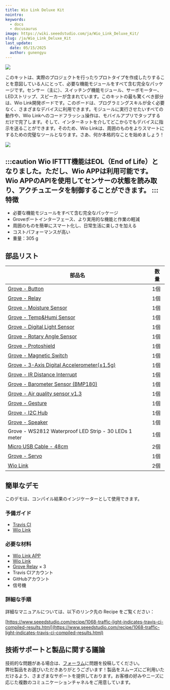 ```yaml
---
title: Wio Link Deluxe Kit
nointro:
keywords:
  - docs
  - docusaurus
image: https://wiki.seeedstudio.com/ja/Wio_Link_Deluxe_Kit/
slug: /ja/Wio_Link_Deluxe_Kit
last_update:
  date: 05/15/2025
  author: gunengyu
---
```



![](https://files.seeedstudio.com/wiki/Wio_Link_Deluxe_Kit/img/Wio_Link_Deluxe_Kit_product_view_1200_s.jpg)

このキットは、実際のプロジェクトを行ったりプロトタイプを作成したりすることを意図している人にとって、必要な機能モジュールをすべて含む完全なパッケージです。センサー（主に）、スイッチング機能モジュール、サーボモーター、LEDストリップ、スピーカーが含まれています。このキットの最も驚くべき部分は、Wio Link開発ボードです。このボードは、プログラミングスキルが全く必要なく、さまざまなデバイスに利用できます。モジュールに実行させたいすべての動作や、Wio Linkへのコードフラッシュ操作は、モバイルアプリでタップするだけで完了します。そして、インターネットを介してどこからでもデバイスに指示を送ることができます。そのため、Wio Linkは、周囲のものをよりスマートにするための完璧なツールとなります。さあ、何か本格的なことを始めましょう！

[![](https://files.seeedstudio.com/wiki/common/Get_One_Now_Banner.png)](https://www.seeedstudio.com/Wio-Link-Deluxe-Kit-p-2615.html)

:::caution
     Wio IFTTT機能はEOL（End of Life）となりました。ただし、Wio APPは利用可能です。Wio APPのAPIを使用してセンサーの状態を読み取り、アクチュエータを制御することができます。
:::
特徴
--------

-   必要な機能モジュールをすべて含む完全なパッケージ
-   Groveポートインターフェース、より実用的な機能と作業の軽減
-   周囲のものを簡単にスマート化し、日常生活に楽しさを加える
-   コストパフォーマンスが高い
-   重量：305 g

部品リスト
----------

| 部品名                                                                                                                   | 数量 |
|------------------------------------------------------------------------------------------------------------------------------|----------|
| [Grove - Button](/ja/Grove-Button/)                                                                                              | 1個     |
| [Grove - Relay](https://www.seeedstudio.com/Grove-Relay.html?queryID=f15824e61eef2f0aa449144b0da3587c&objectID=1804&indexName=bazaar_retailer_products)                                                     | 1個     |
| [Grove - Moisture Sensor](/ja/Grove-Moisture_Sensor/)                                                                            | 1個     |
| [Grove - Temp&Humi Sensor](https://www.seeedstudio.com/Grove-I2C-High-Accuracy-Temp-Humi-Sensor-SHT35.html?queryID=ea8d1729f76e80d6b1b53c492c74fcdb&objectID=35&indexName=bazaar_retailer_products)                   | 1個     |
| [Grove - Digital Light Sensor](https://www.seeedstudio.com/Grove-Digital-Light-Sensor-TSL2561.html?queryID=c7822737fbcac80a47232a5fb1ac1e1d&objectID=1594&indexName=bazaar_retailer_products)         | 1個     |
| [Grove - Rotary Angle Sensor](https://www.seeedstudio.com/Grove-Rotary-Angle-Sensor.html?queryID=09e4592dcda53bdc593ca0f2267ef1a6&objectID=1803&indexName=bazaar_retailer_products)             | 1個     |
| [Grove - Protoshield](https://www.seeedstudio.com/Grove-Protoshield.html?queryID=6572c65d6d57e7c36173ff5c91363ef7&objectID=1801&indexName=bazaar_retailer_products)                             | 1個     |
| [Grove - Magnetic Switch](https://www.seeedstudio.com/Grove-Magnetic-Switch.html?queryID=d18ad991c05de7f74bbabc475ad4f905&objectID=1827&indexName=bazaar_retailer_products)                     | 1個     |
| [Grove - 3-Axis Digital Accelerometer(±1.5g)](/ja/Grove-3-Axis_Digital_Accelerometer-1.5g/)                                      | 1個     |
| [Grove - IR Distance Interrupt](/ja/Grove-Digital_Distance_Interrupter_0.5_to_5cm-GP2Y0D805Z0F)                                                         | 1個     |
| [Grove - Barometer Sensor (BMP180)](https://www.seeedstudio.com/Grove-Barometer-Sensor-BMP18-p-1840.html?queryID=88bfef2ed146542948bba61263640b3d&objectID=1105&indexName=bazaar_retailer_products) | 1個     |
| [Grove - Air quality sensor v1.3](https://www.seeedstudio.com/Grove-Air-Quality-Sensor-v1-3-Arduino-Compatible.html?queryID=c98f1d7e388efeeee92d1815abe557cb&objectID=700&indexName=bazaar_retailer_products)    | 1個     |
| [Grove - Gesture](https://www.seeedstudio.com/Grove-Gesture-PAJ7620U2.html?queryID=e667328d3efe4bffe1ffde38dfda3d2e&objectID=677&indexName=bazaar_retailer_products)                                    | 1個     |
| [Grove - I2C Hub](https://www.seeedstudio.com/Grove-I2C-Hub-6-Port-p-4349.html?queryID=ed2af4d311d16826dae7b522a90e3c45&objectID=4349&indexName=bazaar_retailer_products)                                     | 1個     |
| [Grove - Speaker](https://www.seeedstudio.com/Grove-Speaker-p-1445.html?queryID=97ac24d51003f8718bba53f05c5005af&objectID=1435&indexName=bazaar_retailer_products)                                                | 1個     |
| Grove - WS2812 Waterproof LED Strip - 30 LEDs 1 meter                                                                        | 1個     |
| [Micro USB Cable - 48cm](https://www.seeedstudio.com/Micro-USB-Cable-48cm-p-1475.html?queryID=a8b80828fdcd52ad1ae49daa5ed97191&objectID=1405&indexName=bazaar_retailer_products)                     | 2個    |
| [Grove - Servo](https://www.seeedstudio.com/Grove-Servo.html?queryID=0320acd9fad8e0fe780d097b1745a149&objectID=1626&indexName=bazaar_retailer_products)                                                    | 1個     |
| [Wio Link](/ja/Wio_Link/)                                                                                                        | 2個    |

簡単なデモ
-------------

このデモは、コンパイル結果のインジケーターとして使用できます。

### 予備ガイド

-   [Travis CI](https://travis-ci.org/)
-   [Wio Link](/ja/Wio_Link/)

### 必要な材料

-   [Wio Link APP](https://www.seeedstudio.com/Wio-Link-Event-Kit-p-2611.html?queryID=3ab174447ce3813d2105c3db0e9e783a&objectID=537&indexName=bazaar_retailer_products)
-   [Wio Link](/ja/Wio_Link/)
-   [Grove Relay](https://www.seeedstudio.com/Grove-Relay.html?queryID=f15824e61eef2f0aa449144b0da3587c&objectID=1804&indexName=bazaar_retailer_products) × 3
-   Travis CIアカウント
-   GitHubアカウント
-   信号機

### 詳細な手順

詳細なマニュアルについては、以下のリンク先の Recipe をご覧ください：

[https://www.seeedstudio.com/recipe/1068-traffic-light-indicates-travis-ci-compiled-results.html](https://www.seeedstudio.com/recipe/1068-traffic-light-indicates-travis-ci-compiled-results.html)


<!-- この Markdown ファイルは https://www.seeedstudio.com/wiki/Wio_Link_Deluxe_Kit から作成されました -->

## 技術サポートと製品に関する議論
技術的な問題がある場合は、[フォーラム](http://forum.seeedstudio.com/)に問題を投稿してください。  
弊社製品をお選びいただきありがとうございます！製品をスムーズにご利用いただけるよう、さまざまなサポートを提供しております。お客様の好みやニーズに応じた複数のコミュニケーションチャネルをご用意しています。

<div class="button_tech_support_container">
<a href="https://forum.seeedstudio.com/" class="button_forum"></a> 
<a href="https://www.seeedstudio.com/contacts" class="button_email"></a>
</div>

<div class="button_tech_support_container">
<a href="https://discord.gg/eWkprNDMU7" class="button_discord"></a> 
<a href="https://github.com/Seeed-Studio/wiki-documents/discussions/69" class="button_discussion"></a>
</div>